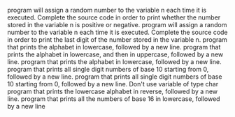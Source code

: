program will assign a random number to the variable n each time it is executed. Complete the source code in order to print whether the number stored in the variable n is positive or negative.
program will assign a random number to the variable n each time it is executed. Complete the source code in order to print the last digit of the number stored in the variable n.
program that prints the alphabet in lowercase, followed by a new line.
program that prints the alphabet in lowercase, and then in uppercase, followed by a new line.
program that prints the alphabet in lowercase, followed by a new line.
program that prints all single digit numbers of base 10 starting from 0, followed by a new line.
 program that prints all single digit numbers of base 10 starting from 0, followed by a new line. Don't use variable of type char
 program that prints the lowercase alphabet in reverse, followed by a new line.
 program that prints all the numbers of base 16 in lowercase, followed by a new line
